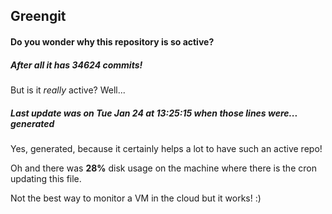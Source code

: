 ## Greengit

#### Do you wonder why this repository is so active?

##### After all it has 34624 commits!

But is it *really* active? Well...

##### Last update was on Tue Jan 24 at 13:25:15 when those lines were... generated

Yes, generated, because it certainly helps a lot to have such an active repo!

Oh and there was **28%** disk usage on the machine
where there is the cron updating this file.

Not the best way to monitor a VM in the cloud but it works! :)
